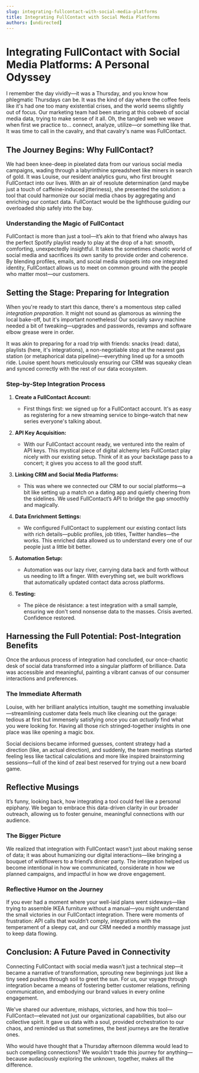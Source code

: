 ```yaml
---
slug: integrating-fullcontact-with-social-media-platforms
title: Integrating FullContact with Social Media Platforms
authors: [undirected]
---
```



# Integrating FullContact with Social Media Platforms: A Personal Odyssey

I remember the day vividly—it was a Thursday, and you know how phlegmatic Thursdays can be. It was the kind of day where the coffee feels like it's had one too many existential crises, and the world seems slightly out of focus. Our marketing team had been staring at this cobweb of social media data, trying to make sense of it all. Oh, the tangled web we weave when first we practice to... connect, analyze, utilize—or something like that. It was time to call in the cavalry, and that cavalry's name was FullContact. 

## The Journey Begins: Why FullContact?

We had been knee-deep in pixelated data from our various social media campaigns, wading through a labyrinthine spreadsheet like miners in search of gold. It was Louise, our resident analytics guru, who first brought FullContact into our lives. With an air of resolute determination (and maybe just a touch of caffeine-induced jitteriness), she presented the solution: a tool that could harmonize our social media chaos by aggregating and enriching our contact data. FullContact would be the lighthouse guiding our overloaded ship safely into the bay.

### Understanding the Magic of FullContact

FullContact is more than just a tool—it’s akin to that friend who always has the perfect Spotify playlist ready to play at the drop of a hat: smooth, comforting, unexpectedly insightful. It takes the sometimes chaotic world of social media and sacrifices its own sanity to provide order and coherence. By blending profiles, emails, and social media snippets into one integrated identity, FullContact allows us to meet on common ground with the people who matter most—our customers. 

## Setting the Stage: Preparing for Integration

When you're ready to start this dance, there's a momentous step called *integration preparation*. It might not sound as glamorous as winning the local bake-off, but it's important nonetheless! Our socially savvy machine needed a bit of tweaking—upgrades and passwords, revamps and software elbow grease were in order.

It was akin to preparing for a road trip with friends: snacks (read: data), playlists (here, it's integrations), a non-negotiable stop at the nearest gas station (or metaphorical data pipeline)—everything lined up for a smooth ride. Louise spent hours meticulously ensuring our CRM was squeaky clean and synced correctly with the rest of our data ecosystem. 

### Step-by-Step Integration Process

1. **Create a FullContact Account:**
    - First things first: we signed up for a FullContact account. It's as easy as registering for a new streaming service to binge-watch that new series everyone's talking about.
 
2. **API Key Acquisition:**
    - With our FullContact account ready, we ventured into the realm of API keys. This mystical piece of digital alchemy lets FullContact play nicely with our existing setup. Think of it as your backstage pass to a concert; it gives you access to all the good stuff. 

3. **Linking CRM and Social Media Platforms:**
    - This was where we connected our CRM to our social platforms—a bit like setting up a match on a dating app and quietly cheering from the sidelines. We used FullContact’s API to bridge the gap smoothly and magically.

4. **Data Enrichment Settings:**
    - We configured FullContact to supplement our existing contact lists with rich details—public profiles, job titles, Twitter handles—the works. This enriched data allowed us to understand every one of our people just a little bit better. 

5. **Automation Setup:**
    - Automation was our lazy river, carrying data back and forth without us needing to lift a finger. With everything set, we built workflows that automatically updated contact data across platforms.

6. **Testing:**
    - The pièce de résistance: a test integration with a small sample, ensuring we don't send nonsense data to the masses. Crisis averted. Confidence restored.

## Harnessing the Full Potential: Post-Integration Benefits

Once the arduous process of integration had concluded, our once-chaotic desk of social data transformed into a singular platform of brilliance. Data was accessible and meaningful, painting a vibrant canvas of our consumer interactions and preferences.

### The Immediate Aftermath

Louise, with her brilliant analytics intuition, taught me something invaluable—streamlining customer data feels much like cleaning out the garage: tedious at first but immensely satisfying once you can *actually* find what you were looking for. Having all those rich stringed-together insights in one place was like opening a magic box.

Social decisions became informed guesses, content strategy had a direction (like, an actual direction), and suddenly, the team meetings started feeling less like tactical calculations and more like inspired brainstorming sessions—full of the kind of zeal best reserved for trying out a new board game.

## Reflective Musings

It’s funny, looking back, how integrating a tool could feel like a personal epiphany. We began to embrace this data-driven clarity in our broader outreach, allowing us to foster genuine, meaningful connections with our audience.

### The Bigger Picture

We realized that integration with FullContact wasn’t just about making sense of data; it was about humanizing our digital interactions—like bringing a bouquet of wildflowers to a friend’s dinner party. The integration helped us become intentional in how we communicated, considerate in how we planned campaigns, and impactful in how we drove engagement.

### Reflective Humor on the Journey

If you ever had a moment where your well-laid plans went sideways—like trying to assemble IKEA furniture without a manual—you might understand the small victories in our FullContact integration. There were moments of frustration: API calls that wouldn’t comply, integrations with the temperament of a sleepy cat, and our CRM needed a monthly massage just to keep data flowing. 

## Conclusion: A Future Paved in Connectivity

Connecting FullContact with social media wasn’t just a technical step—it became a narrative of transformation, sprouting new beginnings just like a tiny seed pushes through soil to greet the sun. For us, our voyage through integration became a means of fostering better customer relations, refining communication, and embodying our brand values in every online engagement.

We've shared our adventure, mishaps, victories, and how this tool—FullContact—elevated not just our organizational capabilities, but also our collective spirit. It gave us data with a soul, provided orchestration to our chaos, and reminded us that sometimes, the best journeys are the iterative ones. 

Who would have thought that a Thursday afternoon dilemma would lead to such compelling connections? We wouldn't trade this journey for anything—because audaciously exploring the unknown, together, makes all the difference.